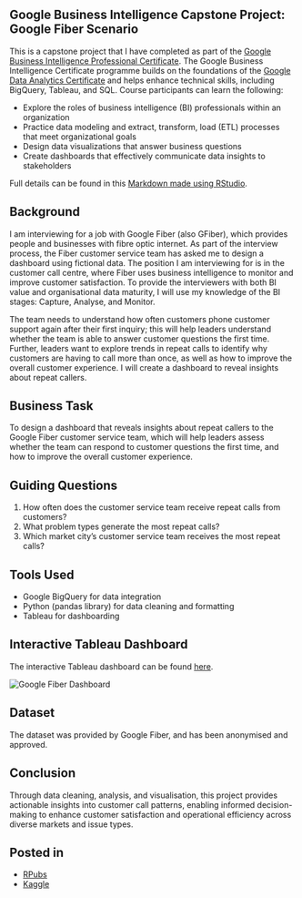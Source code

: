 Google Business Intelligence Capstone Project: Google Fiber Scenario
---

This is a capstone project that I have completed as part of the [Google Business Intelligence Professional Certificate](https://www.coursera.org/professional-certificates/google-business-intelligence). The Google Business Intelligence Certificate programme builds on the foundations of the [Google Data Analytics Certificate](https://www.coursera.org/professional-certificates/google-data-analytics) and helps enhance technical skills, including BigQuery, Tableau, and SQL. Course participants can learn the following:

* Explore the roles of business intelligence (BI) professionals within an organization
* Practice data modeling and extract, transform, load (ETL) processes that meet organizational goals 
* Design data visualizations that answer business questions
* Create dashboards that effectively communicate data insights to stakeholders

Full details can be found in this [Markdown made using RStudio](https://github.com/daniel207pzd/Google-Business-Intelligence-Capstone-Project-Google-Fiber-Scenario/blob/main/Google-Business-Intelligence-Capstone-Project---Google-Fiber.md).

## Background
I am interviewing for a job with Google Fiber (also GFiber), which provides people and businesses with fibre optic internet. As part of the interview process, the Fiber customer service team has asked me to design a dashboard using fictional data. The position I am interviewing for is in the customer call centre, where Fiber uses business intelligence to monitor and improve customer satisfaction. To provide the interviewers with both BI value and organisational data maturity, I will use my knowledge of the BI stages: Capture, Analyse, and Monitor.

The team needs to understand how often customers  phone customer support again after their first inquiry; this will help leaders understand whether the team is able to answer customer questions the first time. Further, leaders want to explore trends in repeat calls to identify why customers are having to call more than once, as well as how to improve the overall customer experience. I will create a dashboard to reveal insights about repeat callers.

## Business Task
To design a dashboard that reveals insights about repeat callers to the Google Fiber customer service team, which will help leaders assess whether the team can respond to customer questions the first time, and how to improve the overall customer experience.

## Guiding Questions
1. How often does the customer service team receive repeat calls from customers?
2. What problem types generate the most repeat calls?
3. Which market city’s customer service team receives the most repeat calls?

## Tools Used
- Google BigQuery for data integration
- Python (pandas library) for data cleaning and formatting
- Tableau for dashboarding

## Interactive Tableau Dashboard
The interactive Tableau dashboard can be found [here](https://public.tableau.com/app/profile/daniel.poe/viz/GoogleBusinessIntelligenceCapstoneProjectGoogleFiberScenario/GoogleFiberDashboard).

![Google Fiber Dashboard](https://github.com/user-attachments/assets/f39ab7d3-a1d9-413f-9c87-4f77deee5510)

## Dataset
The dataset was provided by Google Fiber, and has been anonymised and approved.

## Conclusion
Through data cleaning, analysis, and visualisation, this project provides actionable insights into customer call patterns, enabling informed decision-making to enhance customer satisfaction and operational efficiency across diverse markets and issue types.

## Posted in
- [RPubs](https://rpubs.com/daniel207pzd/1323691)
- [Kaggle](https://www.kaggle.com/code/phildanielpoe/google-business-intelligence-capstone-project)

